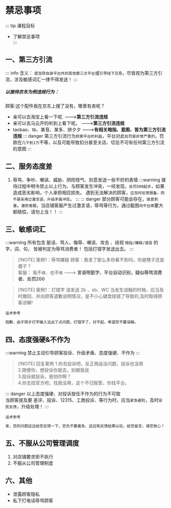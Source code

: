 # 禁忌事项
::: tip 课程目标
* 了解禁忌事项<br>
:::



## 一、第三方引流
::: info 含义：
`提及除自身平台外的其他第三方平台`或`引导线下交易`，尽皆视为第三方引流，涉及敏感词汇一律不得发送！
:::

##### 以接待京东为例违规行为： 
顾客:这个配件我在京东上搜了没有，哪里有卖呢？
- 亲可以去淘宝上看一下呢.    --->**第三方引流违规**
- 亲可以去马云开的听到上看下呢。   --->**第三方引流违规**
- taobao、tb、某音、某多、拼夕夕     --->**有相关暗指、意图、皆为第三方引流违规**
::: danger
第三方引流行为`损害平台的利益`，平台对此`处罚是非常严重的`，罚款在`几千到1万`不等，以及可能导致扣分甚至关店、切忌不可有任何第三方引流的意图
:::


## 二、服务态度差
1. 辱骂、争吵、嘲讽、威胁、阴阳怪气、刻意发送一些不好的表情
:::warning
接待过程中明令禁止以上行为、与顾客发生冲突，一经发现，`处罚500起步`，如果造成恶劣影响，个人承担相应损失。
遇到无法解决的顾客，`应及时反馈报备，而不是采用过激言语，升级矛盾冲突`。
:::
::: danger
部分顾客可能会存在，`故意刺激`，`激怒客服`，当店铺客服产生过激言语，辱骂等行为，通过截图`向平台索`要大额赔偿，请勿上当！！
:::

## 三、敏感词汇
:::warning
所有包含  脏话、骂人、侮辱、嘲讽、攻击  、歧视    `暗指/嫌疑/谐音`    的字，词、句，
皆被判定为辱骂消费者！  包括打错字发送出去。
:::
> [!NOTE] 案例1：辱骂嫌疑
>顾客：我发了那么多你看不到吗，你是瞎子还是聋子？ <br>
>客服： 我不`聋`、也不`瞎`     ---> **言语带脏字、平台自动识别，疑似辱骂消费者、处罚200**



> [!NOTE] 案例1：打错字
>误发送  2b 、sb、WC
>当发生误触的时候，应当及时撤回、并向顾客道歉说明情况，是不小心键盘按错了导致的,及时取得顾客谅解!<br>

`话术参考`
```c# 
抱歉，由于刚才打字输入法出了点问题，打错字了，对不起，希望您不要误解。
```

## 四、态度强硬&不作为
:::warning
禁止主动引导顾客投诉、升级矛盾、态度强硬、不作为
:::
> [!NOTE] 回复案例
1.你去投诉吧，反正商品没问题，投诉也没用<br>
2.随便你，想投诉你就去，别跟我说<br>
3.投诉就投诉，我怕你啊？<br>
4.你去找官方吧，找我没用，这个不归我管，你找平台。<br>

::: danger
以上态度强硬、对投诉放任不作为的行为不可取<br>
当顾客提及要 差评、投诉、12315、工商投诉、等行为时，应当`紧急避险`，及时`安抚反馈`，升级处理！
:::

`话术参考`
```c#
亲，您的问题这边给您反馈一下，您先不要着急、这边有反馈结果以后，给您留言，请您放心！
```

## 五、不服从公司管理调度
1. 对店铺要求拒不执行
2. 不服从公司管理制度

## 六、其他
- 泄露顾客隐私
- 私下打电话辱骂顾客